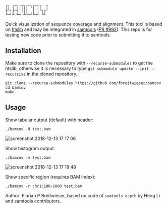 
```
┌┐ ┌─┐┌┬┐┌─┐┌─┐┬  ┬
├┴┐├─┤││││  │ │└┐┌┘
└─┘┴ ┴┴ ┴└─┘└─┘ └┘ 
```
Quick visualization of sequence coverage and alignment. This tool is based on [htslib](https://github.com/samtools/htslib) and may be integrated in [samtools](https://github.com/samtools/samtools) ([PR #992](https://github.com/samtools/samtools/pull/992)). This repo is for testing new code prior to submitting it to samtools.

## Installation
Make sure to clone the repository with `--recurse-submodules` to get the htslib, otherwise it is necessary to type `git submodule update --init --recursive` in the cloned repository.
```
git clone --recurse-submodules https://github.com/fbreitwieser/bamcov
cd bamcov
make
```

## Usage
Show tabular output (default) with header:
```
./bamcov -H test.bam
```
![screenshot 2018-12-13 17 17 06](https://user-images.githubusercontent.com/516060/49970976-fc1f7800-fefa-11e8-9ce3-862ab0ae69ad.png)

Show histogram output:
```
./bamcov -m test.bam
```
![screenshot 2018-12-13 17 18 48](https://user-images.githubusercontent.com/516060/49971052-2c671680-fefb-11e8-99de-f0758213adac.png)

Show specific region (requires BAM index):
```
./bamcov -r chr1:100-1000 test.bam
```

Author: Florian P Breitwieser, based on code of `samtools depth` by Heng Li and samtools contributors.

